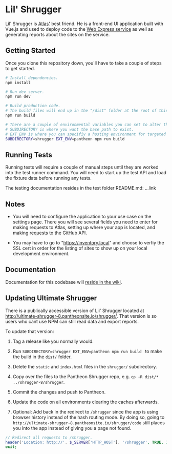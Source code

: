 # Lil' Shrugger

Lil' Shrugger is [Atlas'](https://github.com/CuBoulder/atlas) best friend. He is a front-end UI application built with Vue.js and used to deploy code to the [Web Express service](https://github.com/CuBoulder/express) as well as generating reports about the sites on the service.

## Getting Started

Once you clone this repository down, you'll have to take a couple of steps to get started.

```bash
# Install dependencies. 
npm install

# Run dev server. 
npm run dev

# Build production code.
# The build files will end up in the "/dist" folder at the root of this repository.
npm run build

# There are a couple of environmental variables you can set to alter the build.
# SUBDIRECTORY is where you want the base path to exist.
# EXT_ENV is where you can specifiy a hosting environment for targeted configurations.
SUBDIRECTORY=shrugger EXT_ENV=pantheon npm run build 
```

## Running Tests 

Running tests will require a couple of manual steps until they are worked into the test runner command. You will need to start up the test API and load the fixture data before running any tests.

The testing documentation resides in the test folder README.md: ...link

## Notes

- You will need to configure the application to your use case on the settings page. There you will see several fields you need to enter for making requests to Atlas, setting up where your app is located, and making requests to the GitHub API.  

- You may have to go to "https://inventory.local" and choose to verfiy the SSL cert in order for the listing of sites to show up on your local development environment. 

## Documentation

Documentation for this codebase will [reside in the wiki](https://github.com/CuBoulder/lil_shrugger/wiki).

## Updating Ultimate Shrugger

There is a publically accessible version of Lil' Shrugger located at http://ultimate-shrugger-8.pantheonsite.io/shrugger/. That version is so users who cant use NPM can still read data and export reports. 

To update that version:
1. Tag a release like you normally would.

2. Run `SUBDIRECTORY=shrugger EXT_ENV=pantheon npm run build ` to make the build in the `dist/` folder.

3. Delete the `static` and `index.html` files in the `shrugger/` subdirectory.

4. Copy over the files to the Pantheon Shrugger repo, e.g. `cp -R dist/* ../shrugger-8/shrugger`.

5. Commit the changes and push to Pantheon.

6. Update the code on all environments clearing the caches afterwards.

7. Optional: Add back in the redirect to `/shrugger` since the app is using browser history instead of the hash routing mode. By doing so, going to `http://ultimate-shrugger-8.pantheonsite.io/shrugger/code` still places you into the app instead of giving you a page not found.

```php
// Redirect all requests to /shrugger.
header('Location: http://'. $_SERVER['HTTP_HOST']. '/shrugger', TRUE, 302);
exit;
```

